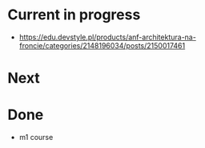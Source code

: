 # Current in progress

- https://edu.devstyle.pl/products/anf-architektura-na-froncie/categories/2148196034/posts/2150017461

# Next

# Done

- m1 course
